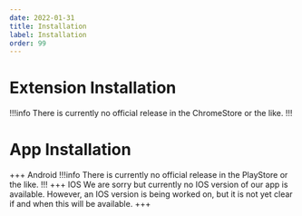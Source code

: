 ```yaml
---
date: 2022-01-31
title: Installation
label: Installation
order: 99
---
```


# Extension Installation
!!!info
There is currently no official release in the ChromeStore or the like.
!!!


# App Installation

+++ Android
!!!info
There is currently no official release in the PlayStore or the like.
!!!
+++ IOS
We are sorry but currently no IOS version of our app is available.
However, an IOS version is being worked on, but it is not yet clear if and when this will be available.
+++

